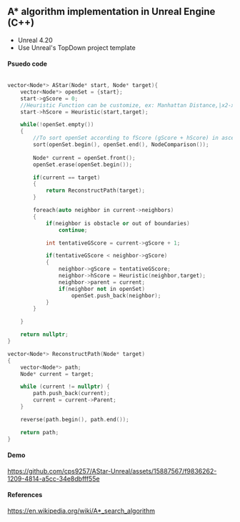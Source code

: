 ## A* algorithm implementation in Unreal Engine (C++)

- Unreal 4.20
- Use Unreal's TopDown project template

#### Psuedo code

```cpp

vector<Node*> AStar(Node* start, Node* target){
    vector<Node*> openSet = {start};
    start->gScore = 0;
    //Heuristic Function can be customize, ex: Manhattan Distance,|x2-x1| + |y2-y1| 
    start->hScore = Heuristic(start,target);

    while(!openSet.empty())
    {
        //To sort openSet according to fScore (gScore + hScore) in ascending order 
        sort(openSet.begin(), openSet.end(), NodeComparison());
        
        Node* current = openSet.front();
        openSet.erase(openSet.begin());

        if(current == target)
        {
            return ReconstructPath(target);
        }

        foreach(auto neighbor in current->neighbors)
        {
            if(neighbor is obstacle or out of boundaries)
                continue;

            int tentativeGScore = current->gScore + 1;

            if(tentativeGScore < neighbor->gScore)
            {
                neighbor->gScore = tentativeGScore;
                neighbor->hScore = Heuristic(neighbor,target);
                neighbor->parent = current;
                if(neighbor not in openSet)
                    openSet.push_back(neighbor);
            }
        }

    }

    return nullptr;
}

vector<Node*> ReconstructPath(Node* target)
{
    vector<Node*> path;
    Node* current = target;

    while (current != nullptr) {
        path.push_back(current);
        current = current->Parent;
    }

    reverse(path.begin(), path.end());

    return path;
}

```

#### Demo

https://github.com/cps9257/AStar-Unreal/assets/15887567/f9836262-1209-4814-a5cc-34e8dbfff55e

#### References

https://en.wikipedia.org/wiki/A*_search_algorithm
